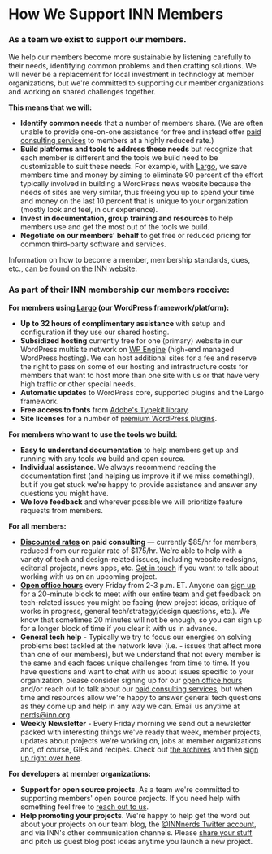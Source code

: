 # How We Support INN Members

### As a team we exist to support our members.

We help our members become more sustainable by listening carefully to their needs, identifying common problems and then crafting solutions. We will never be a replacement for local investment in technology at member organizations, but we're committed to supporting our member organizations and working on shared challenges together.

**This means that we will:**
 
-  **Identify common needs** that a number of members share. (We are often unable to provide one-on-one assistance for free and instead offer [paid consulting services](/how-to-work-with-us/consulting) to members at a highly reduced rate.)
-  **Build platforms and tools to address these needs** but recognize that each member is different and the tools we build need to be customizable to suit these needs. For example, with [Largo](http://largoproject.org), we save members time and money by aiming to eliminate 90 percent of the effort typically involved in building a WordPress news website because the needs of sites are very similar, thus freeing you up to spend your time and money on the last 10 percent that is unique to your organization (mostly look and feel, in our experience).
-  **Invest in documentation, group training and resources** to help members use and get the most out of the tools we build.
-  **Negotiate on our members' behalf** to get free or reduced pricing for common third-party software and services.

Information on how to become a member, membership standards, dues, etc., [can be found on the INN website](http://inn.org/members/become-a-member/).

### As part of their INN membership our members receive:

**For members using [Largo](http://largoproject.org) (our WordPress framework/platform):**

-  **Up to 32 hours of complimentary assistance** with setup and configuration if they use our shared hosting.
-  **Subsidized hosting** currently free for one (primary) website in our WordPress multisite network on [WP Engine](http://www.shareasale.com/r.cfm?B=394686&U=1006149&M=41388&urllink=) (high-end managed WordPress hosting). We can host additional sites for a fee and reserve the right to pass on some of our hosting and infrastructure costs for members that want to host more than one site with us or that have very high traffic or other special needs.
-  **Automatic updates** to WordPress core, supported plugins and the Largo framework.
-  **Free access to fonts** from [Adobe's Typekit library](https://typekit.com/).
-  **Site licenses** for a number of [premium WordPress plugins](http://largo.readthedocs.org/users/plugins.html#complete-list-of-plugins-available).

**For members who want to use the tools we build:**

-  **Easy to understand documentation** to help members get up and running with any tools we build and open source.
-  **Individual assistance**. We always recommend reading the documentation first (and helping us improve it if we miss something!), but if you get stuck we're happy to provide assistance and answer any questions you might have.
-  **We love feedback** and wherever possible we will prioritize feature requests from members.

**For all members:**

-  **[Discounted rates](/how-to-work-with-us/consulting/consulting-rates.md) on paid consulting** — currently $85/hr for members, reduced from our regular rate of $175/hr. We're able to help with a variety of tech and design-related issues, including website redesigns, editorial projects, news apps, etc. [Get in touch](mailto:nerds@inn.org) if you want to talk about working with us on an upcoming project.
-  **[Open office hours](/projects/office-hours/)** every Friday from 2-3 p.m. ET. Anyone can [sign up](https://docs.google.com/spreadsheets/d/1p-twn2D8oow7vXBfkcdYcZnVA4z8Q42OMs77KlHwf-g/edit) for a 20-minute block to meet with our entire team and get feedback on tech-related issues you might be facing (new project ideas, critique of works in progress, general tech/strategy/design questions, etc.). We know that sometimes 20 minutes will not be enough, so you can sign up for a longer block of time if you clear it with us in advance.
-  **General tech help** - Typically we try to focus our energies on solving problems best tackled at the network level (i.e. - issues that affect more than one of our members), but we understand that not every member is the same and each faces unique challenges from time to time. If you have questions and want to chat with us about issues specific to your organization, please consider signing up for our [open office hours](/projects/office-hours) and/or reach out to talk about our [paid consulting services](/how-to-work-with-us/consulting), but when time and resources allow we're happy to answer general tech questions as they come up and help in any way we can. Email us anytime at [nerds@inn.org](mailto:nerds@inn.org). 
-  **Weekly Newsletter** - Every Friday morning we send out a newsletter packed with interesting things we've ready that week, member projects, updates about projects we're working on, jobs at member organizations and, of course, GIFs and recipes. Check out [the archives](http://nerds.inn.org/category/newsletter/) and then [sign up right over here](http://eepurl.com/8MLZr).

**For developers at member organizations:**

-  **Support for open source projects**. As a team we're committed to supporting members' open source projects. If you need help with something feel free to [reach out to us](mailto:nerds@inn.org).
-  **Help promoting your projects**. We're happy to help get the word out about your projects on our team blog, the [@INNnerds Twitter account](http://twitter.com/innnerds), and via INN's other communication channels. Please [share your stuff](http://nerds.inn.org) and pitch us guest blog post ideas anytime you launch a new project.
